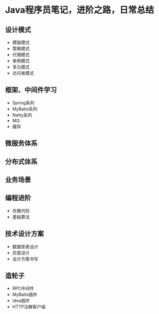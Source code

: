 # Java程序员笔记，进阶之路，日常总结

## 设计模式
* 模版模式
* 策略模式
* 代理模式
* 单例模式
* 享元模式
* 访问者模式
## 框架、中间件学习
* Spring系列
* MyBatis系列
* Netty系列
* MQ
* 缓存
## 微服务体系
## 分布式体系
## 业务场景
## 编程进阶
* 优雅代码
* 基础算法
## 技术设计方案
* 数据库表设计
* 灰度设计
* 设计方案书写
## 造轮子
* RPC中间件
* MyBatis插件
* Idea插件
* HTTP注解客户端

